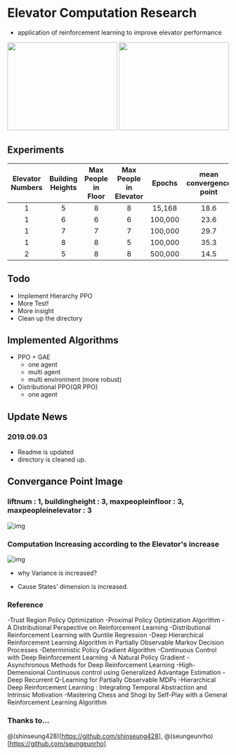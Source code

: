 # Elevator Computation Research
- application of reinforcement learning to improve elevator performance

<left><img src="https://github.com/seolhokim/ppo_pytorch_elevator/blob/master/assets/env_1.PNG" width="250" height="200"></left>
<left><img src="https://github.com/seolhokim/ppo_pytorch_elevator/blob/master/assets/env_2.PNG" width="250" height="200"></left>

## Experiments

| Elevator Numbers | Building Heights | Max People in Floor| Max People in Elevator | Epochs | mean convergence point |
| :---: | :---: | :---: | :---: | :---: | :---: |
| 1 | 5 | 8 | 8 | 15,168 | 18.6
| 1 | 6 | 6 | 6 | 100,000 | 23.6
| 1 | 7 | 7 | 7 | 100,000 | 29.7
| 1 | 8 | 8 | 5 | 100,000 | 35.3
| 2 | 5 | 8 | 8 | 500,000 | 14.5


## Todo
  - Implement Hierarchy PPO
  - More Test!
  - More insight
  - Clean up the directory

## Implemented Algorithms
  - PPO + GAE
    * one agent
    * multi agent
    * multi environment (more robust)
  - Distributional PPO(QR PPO)
    * one agent

## Update News

### 2019.09.03
  - Readme is updated
  - directory is cleaned up.

## Convergance Point Image

### liftnum : 1, buildingheight : 3, maxpeopleinfloor : 3, maxpeopleinelevator : 3
![img](https://github.com/seolhokim/ppo_pytorch_elevator/blob/master/assets/converge_point.PNG)

### Computation Increasing according to the Elevator's increase
![img](https://github.com/seolhokim/ppo_pytorch_elevator/blob/master/assets/computation_increase.PNG)
  - why Variance is increased?
  * Cause States' dimension is increased.
  
### Reference
  -Trust Region Policy Optimization
  -Proximal Policy Optimization Algorithm
  -A Distributional Perspective on Reinforcement Learning
  -Distributional Reinforcement Learning with Quntile Regression
  -Deep Hierarchical Reinforcement Learning Algorithm in Partially Observable Markov Decision Processes
  -Deterministic Policy Gradient Algorithm
  -Continuous Control with Deep Reinforcement Learning 
  -A Natural Policy Gradient
  -Asynchronous Methods for Deep Reinforcement Learning 
  -High-Demensional Continuous control using Generalized Advantage Estimation
  -Deep Recurrent Q-Learning for Partially Observable MDPs
  -Hierarchical Deep Reinforcement Learning : Integrating Temporal Abstraction and Intrinsic Motivation
  -Mastering Chess and Shogi by Self-Play with a General Reinforcement Learning Algorithm

### Thanks to...
@(shinseung428)[https://github.com/shinseung428], @(seungeunrho)[https://github.com/seungeunrho] 
